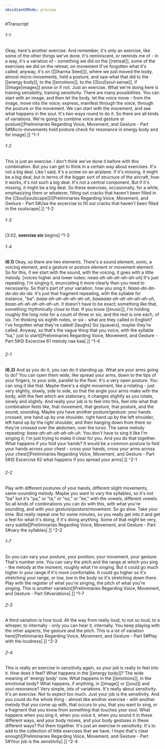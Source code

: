 ```yaml
---
obsidianUIMode: preview
---
```

#Transcript
###### 1-1
Okay, here's another exercise. And remember, it's only an exercise, like some of the other things we've done. It's reminiscent, or reminds me of - in a way, it's a variation of - something we did on the [[retreat]], some of the exercises we did on the retreat, on movement (I've forgotten what it's called; anyway, it's on [[Dharma Seed]]), where we just moved the body, almost micro-movements, held a posture, and saw what that did to the [[energy body]], to the [[emotions]], to the [[Soul|soul-sense]], if [[Image|images]] arose or if not. Just an exercise. What we're doing here is training sensibility, training sensitivity. There are many possibilities. You can start with an image, and then let the body, let the voice move - from the image, move into the voice; express, manifest through the voice, through the posture or the movement. We can start with the movement, and see what happens in the soul. It's two ways round to do it. So there are all kinds of variations. We're going to combine voice and gesture or posture[[Preliminaries Regarding Voice, Movement, and Gesture - Part 5#Micro-movements hold posture check for resonance in energy body and for image|.]] ^1-1
###### 1-2
This is just an exercise. I don't think we've done it before with this combination. But you can get to think in a certain way about exercises. It's not a big deal. Like I said, it's a screw on an airplane. If it's missing, it might be a big deal, but in terms of the bigger sort of structure of the aircraft, how it works, it's not such a big deal. It's not a central component. But if it's missing, it might be a big deal. So these exercises, occasionally, for a while, emphasizing them or whatever, filling out cracks that haven't been filled in the [[Soul|soulscape]][[Preliminaries Regarding Voice, Movement, and Gesture - Part 5#Use the excercise to fill out cracks that haven't been filled in the soulscape|.]] ^1-2
###### 1-3
[3:02, **exercise six** begins] ^1-3
###### 1-4
**(6.1)** Okay, so there are two elements. There's a sound element, sonic, a voicing element, and a gesture or posture element or movement element. So for this, if we start with the sound, with the voicing, it goes with a little melody. [voices higher and lower notes: _naaa-ah-ah-ah-ah-ah-uh_] It's just repeating. I'm singing it, enunciating it more clearly than you need to necessarily. So that's part of your variation, how you sing it. _Naaa-da-da-da-da-da-da._ It's just that fragment repeating, with the syllable for instance, "ba": _baaa-ah-ah-ah-ah-ah-uh_, _baaaaaa-ah-ah-ah-ah-ah-uh_, _baaa-ah-ah-ah-ah-ah-uh._ It doesn't have to be exact; something like that, something rhythmically close to that. If you know [[music]], I'm holding roughly the long note for a count of three or six, and the rest is one each, of six. I'm thinking six eighth notes, or six - what are they called in English? I've forgotten what they're called! [laughs] Six [quavers], maybe they're called. Anyway, so that's the vague thing that you voice, with the syllable "ba," just to start[[Preliminaries Regarding Voice, Movement, and Gesture - Part 5#🟡 Excercise 61 melody naa baa|.]] ^1-4
###### 2-1
**(6.2)** And as you do it, you can do it standing up. What are your arms going to do? You can open them wide, like spread your arms, down to the tips of your fingers, to your side, parallel to the floor. It's a very open posture. You can sing it like that. Maybe there's a slight movement, like a rotating - just very slightly, slowly, side to side, so that the angle your arms make with the body, with the feet which are stationary, it changes slightly as you rotate, slowly and slightly. And really your job is to feel into this, feel into what that combination feels like, that movement, that gesture, that posture, and the sound, sounding. Maybe you have another posture/gesture: your hands crossed, one hand up by one shoulder, right hand up by the left shoulder, left hand up by the right shoulder, and then hanging down from there so they're crossed over the abdomen, over the torso. The same melody repeating: _baaa-ah-ah-ah-ah-ah-uh._ You don't have to sing it like I'm singing it; I'm just trying to make it clear for you. And you do that together. What happens if you fold your hands? It would be a common posture to fold your hands across your chest - cross your hands, cross your arms across your chest[[Preliminaries Regarding Voice, Movement, and Gesture - Part 5#🟡 Excercise 62 what happens if you spread your arms|.]] ^2-1
###### 2-2
Play with different postures of your hands, different slight movements, same-sounding melody. Maybe you want to vary the syllables, so it's not "ba" but it's "pa," or "ta," or "oo," or "ee," with the vowels, different vowels. So all kinds of combinations you can do with this, with what you're sounding, and with your gesture/posture/movement. So go slow. Take your time. But really repeat one for some minutes, so you really get into it and get a feel for what it's doing, if it's doing anything. Some of that might be very, very subtle[[Preliminaries Regarding Voice, Movement, and Gesture - Part 5#vary the syllables|.]] ^2-2
###### 1-7
So you can vary your posture, your position, your movement, your gesture. That's number one. You can vary the pitch and the range at which you sing - the melody at the moment, roughly what I'm singing. But it could go much higher in your range if it's more comfortable. It could go higher so it's stretching your range, or low, low in the body so it's stretching down there. Play with the register of what you're singing, the pitch of what you're singing. This is another variation[[Preliminaries Regarding Voice, Movement, and Gesture - Part 5#variations|.]] ^1-7
###### 2-3
A third variation is how loud. All the way from really loud, to not so loud, to a whisper, to internally - only you can hear it, internally. You keep playing with the other aspects, the gesture and the pitch. This is a lot of variation here[[Preliminaries Regarding Voice, Movement, and Gesture - Part 5#Play with the loudness|.]] ^2-3
###### 2-4
This is really an exercise in sensitivity again, so your job is really to feel into it. How does it feel? What happens in the [[energy body]]? The wide meaning of 'energy body' now. What happens in the [[emotions]], in the emotional body? What happens, if anything, in [[image]] or [[soul]] and soul-resonance? Very simple, lots of variations. It's really about sensitivity. It's an exercise. Not to expect too much. Just your job is the sensitivity. And you could do the whole thing - almost like another exercise - with another melody that you come up with, that occurs to you, that you want to sing, or a fragment that you know from something that touches your soul. What happens when you sing it, when you voice it, when you sound it in these different ways, and your body moves, and your body gestures in these different ways? Put them together. It's just an exercise in sensitivity. It's to add to the collection of little exercises that we have. I hope that's clear enough[[Preliminaries Regarding Voice, Movement, and Gesture - Part 5#Your job is the sensitivity|.]] ^2-4

